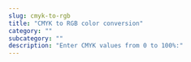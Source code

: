 ```yaml
---
slug: cmyk-to-rgb
title: "CMYK to RGB color conversion"
category: ""
subcategory: ""
description: "Enter CMYK values from 0 to 100%:"
---
```


